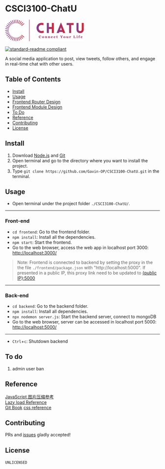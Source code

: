 # CSCI3100-ChatU

<img src="frontend\public\logo_colorful.png" alt="ChatU" style="zoom:25%;" />

[![standard-readme compliant](https://img.shields.io/badge/readme%20style-standard-brightgreen.svg?style=flat-square)](https://github.com/RichardLitt/standard-readme)

A social media application to post, view tweets, follow others, and engage in real-time chat with other users. 

## Table of Contents
- [Install](https://github.com/Gavin-OP/CSCI3100-ChatU/blob/main/README.md#install)  
- [Usage](https://github.com/Gavin-OP/CSCI3100-ChatU/blob/main/README.md#usage)  
- [Frontend Router Design](https://github.com/Gavin-OP/CSCI3100-ChatU/blob/main/README.md#frontend-router-design)
- [Frontend Module Design](https://github.com/Gavin-OP/CSCI3100-ChatU/blob/main/README.md#frontend-module-design)  
- [To Do](https://github.com/Gavin-OP/CSCI3100-ChatU/blob/main/README.md#to-do)  
- [Reference](https://github.com/Gavin-OP/CSCI3100-ChatU/blob/main/README.md#reference)  
- [Contributing](https://github.com/Gavin-OP/CSCI3100-ChatU/blob/main/README.md#contributing)  
- [License](https://github.com/Gavin-OP/CSCI3100-ChatU/blob/main/README.md#license)  

## Install

1. Download [Node.js](https://nodejs.org/en/download) and [Git](https://git-scm.com/downloads)
2. Open terminal and go to the directory where you want to install the project. 
3. Type `git clone https://github.com/Gavin-OP/CSCI3100-ChatU.git` in the terminal. 

## Usage

- Open terminal under the project folder `./CSCI3100-ChatU/`. 

---

### Front-end

- `cd frontend`: Go to the frontend folder.  
- `npm install`: Install all the dependencies. 
- `npm start`: Start the frontend.
- Go to the web browser, access the web app in localhost port 3000: [http://localhost:3000/](http://localhost:3000/)  

> Note: Frontend is connected to backend by setting the proxy in the the file `./frontend/package.json` with "http://localhost:5000". If presented in a public IP, this proxy link need to be updated to [{public IP}:5000]()

---

### Back-end

- `cd backend`: Go to the backend folder.
- `npm install`: Install all dependencies. 
- `npx nodemon server.js`: Start the backend server, connect to mongoDB
- Go to the web browser, server can be accessed in localhost port 5000: [http://localhost:5000/](http://localhost:5000/)

---

- `Ctrl`+`c`: Shutdown backend  




## To do

1. admin user ban

## Reference

[JavaScript 图片压缩参考](https://github.com/wuwhs/js-image-compressor/blob/master/README-CN.md)  
[Lazy load Reference](https://developer.mozilla.org/en-US/docs/Web/Performance/Lazy_loading)  
[Git Book](https://git-scm.com/book/en/v2)
[css reference](https://css-tricks.com/lets-look-50-interesting-css-properties-values/#all)

## Contributing

PRs and [issues](https://github.com/Gavin-OP/CSCI3100-ChatU/issues) gladly accepted!

## License

`UNLICENSED`

